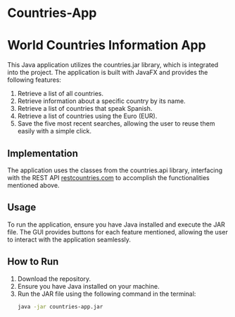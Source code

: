 # Countries-App

# World Countries Information App

This Java application utilizes the countries.jar library, which is integrated into the project. The application is built with JavaFX and provides the following features:

1. Retrieve a list of all countries.
2. Retrieve information about a specific country by its name.
3. Retrieve a list of countries that speak Spanish.
4. Retrieve a list of countries using the Euro (EUR).
5. Save the five most recent searches, allowing the user to reuse them easily with a simple click.

## Implementation

The application uses the classes from the countries.api library, interfacing with the REST API [restcountries.com](https://restcountries.com) to accomplish the functionalities mentioned above.

## Usage

To run the application, ensure you have Java installed and execute the JAR file. The GUI provides buttons for each feature mentioned, allowing the user to interact with the application seamlessly.

## How to Run

1. Download the repository.
2. Ensure you have Java installed on your machine.
3. Run the JAR file using the following command in the terminal:
    ```bash
    java -jar countries-app.jar
    ```
